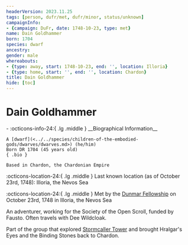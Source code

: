 ```yaml
---
headerVersion: 2023.11.25
tags: [person, dufr/met, dufr/minor, status/unknown]
campaignInfo:
- {campaign: DuFr, date: 1748-10-23, type: met}
name: Dain Goldhammer
born: 1704
species: dwarf
ancestry:
gender: male
whereabouts:
- {type: away, start: 1748-10-23, end: '', location: Illoria}
- {type: home, start: '', end: '', location: Chardon}
title: Dain Goldhammer
hide: [toc]
---
```


# Dain Goldhammer
<div class="grid cards ext-narrow-margin ext-one-column" markdown>
- :octicons-info-24:{ .lg .middle } __Biographical Information__

    A [dwarf](<../../species/children-of-the-embodied-gods/dwarves/dwarves.md>) (he/him)  
    Born DR 1704 (45 years old)  
    { .bio }

    Based in Chardon, the Chardonian Empire
</div>

:octicons-location-24:{ .lg .middle } Last known location (as of October 23rd, 1748): Illoria, the Nevos Sea



:octicons-location-24:{ .lg .middle } Met by the [Dunmar Fellowship](<../pcs/dunmar-fellowship/dunmar-fellowship.md>) on October 23rd, 1748 in Illoria, the Nevos Sea  


An adventurer, working for the Society of the Open Scroll, funded by Fausto. Often travels with Dee Wildcloak. 

Part of the group that explored [Stormcaller Tower](<../../gazetteer/greater-dunmar/dunmari-basin/stormcaller-tower.md>) and brought Hralgar's Eyes and the Binding Stones back to Chardon.